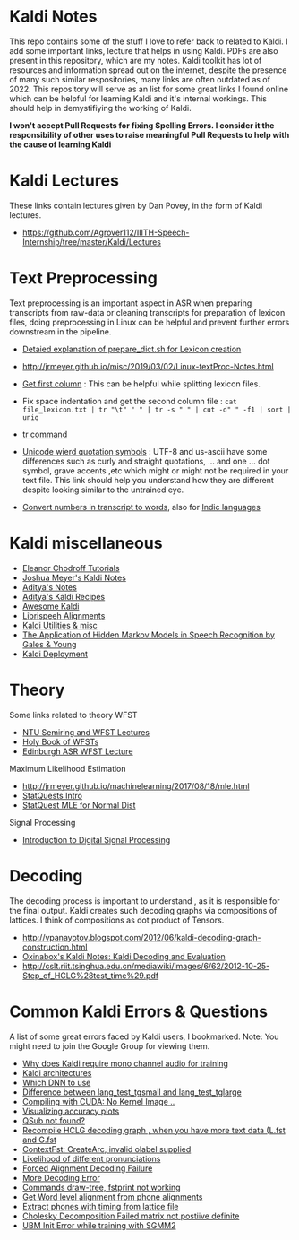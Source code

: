 # Kaldi Notes

This repo contains some of the stuff I love to refer back to related to Kaldi. I add some important links, lecture that helps in using Kaldi. PDFs are also present in this repository, which are my notes.
Kaldi toolkit has lot of resources and information spread out on the internet, despite the presence of many such similar respositories, many links are often outdated as of 2022. This repository will serve as an list for some great links I found online which can be helpful for learning Kaldi and it's internal workings. This should help in demystifiying the working of Kaldi. 

**I won't accept Pull Requests for fixing Spelling Errors.
I consider it the responsibility of other uses to raise meaningful Pull Requests to help with the cause of learning Kaldi**


# Kaldi Lectures

These links contain lectures given by Dan Povey, in the form of Kaldi lectures.

- https://github.com/Agrover112/IIITH-Speech-Internship/tree/master/Kaldi/Lectures

# Text Preprocessing

Text preprocessing is an important aspect in ASR when preparing transcripts from raw-data or cleaning transcripts for preparation of lexicon files, doing preprocessing in Linux
can be helpful and prevent further errors downstream in the pipeline.

- [Detaied explanation of prepare_dict.sh for Lexicon creation](https://medium.com/@agrover112/understanding-kaldi-part-1-c869980b1cbf)
- http://jrmeyer.github.io/misc/2019/03/02/Linux-textProc-Notes.html
- [Get first column](https://www.unix.com/shell-programming-and-scripting/95024-need-get-first-column-text-file.html) : This can be helpful while splitting lexicon files.
- Fix space indentation and get the second column file : `cat file_lexicon.txt | tr "\t" " " | tr -s " " | cut -d" " -f1 | sort | uniq`
- [tr command](https://www.computerhope.com/unix/utr.htm)
- [Unicode wierd quotation symbols](https://www.cl.cam.ac.uk/~mgk25/ucs/quotes.html) : UTF-8 and us-ascii have some differences such as curly and straight quotations, 
... and one ... dot symbol, grave accents ,etc which might or might not be required in your text file. This link should help you understand how they are different despite looking similar to the untrained eye.

- [Convert numbers in transcript to words](https://github.com/savoirfairelinux/num2words), also for [Indic languages](https://github.com/sutariyaraj/indic-num2words)

# Kaldi miscellaneous
- [Eleanor Chodroff Tutorials](https://www.eleanorchodroff.com/tutorial/kaldi/)
- [Joshua Meyer's Kaldi Notes](http://jrmeyer.github.io/asr/2016/02/01/Kaldi-notes.html)
- [Aditya's Notes](https://github.com/AdityaYadavalli1/Kaldi-on-ADA)
- [Aditya's Kaldi Recipes](https://github.com/AdityaYadavalli1/Kaldi-Recipe)
- [Awesome Kaldi](https://github.com/YoavRamon/awesome-kaldi)
- [Librispeeh Alignments](https://github.com/CorentinJ/librispeech-alignments)
- [Kaldi Utilities & misc](https://github.com/stars/Agrover112/lists/speech)
- [ The Application of Hidden Markov Models in Speech Recognition by Gales & Young](https://mi.eng.cam.ac.uk/~mjfg/mjfg_NOW.pdf)
- [Kaldi Deployment](https://desh2608.github.io/2019-03-27-kaldi-tricks/#kaldi-deploy)

# Theory

Some links related to theory
WFST
- [NTU Semiring and WFST Lectures](https://www.youtube.com/watch?v=1aEinrlyp8w&list=PLxbPHSSMPBeicXAHVfyFvGfCywRCq39Mp)
- [Holy Book of WFSTs](https://cs.nyu.edu/~mohri/pub/hbka.pdf)
- [Edinburgh ASR WFST Lecture](https://www.inf.ed.ac.uk/teaching/courses/asr/2021-22/asr09-wfst.pdf)


Maximum Likelihood Estimation 

- http://jrmeyer.github.io/machinelearning/2017/08/18/mle.html
- [StatQuests Intro](https://youtu.be/XepXtl9YKwc)
- [StatQuest MLE for Normal Dist](https://www.youtube.com/watch?v=Dn6b9fCIUpM)

Signal Processing

- [Introduction to Digital Signal Processing](https://www.nowpublishers.com/article/Details/SIG-001)


# Decoding 

The decoding process is important to understand , as it is responsible for the final output. Kaldi creates such decoding graphs via compositions of lattices. I think of compositions
as dot product of Tensors.

- http://vpanayotov.blogspot.com/2012/06/kaldi-decoding-graph-construction.html
- [Oxinabox's Kaldi Notes: Kaldi Decoding and Evaluation](https://www.oxinabox.net/Kaldi-Notes/tidigits/eval)
- http://cslt.riit.tsinghua.edu.cn/mediawiki/images/6/62/2012-10-25-Step_of_HCLG%28test_time%29.pdf


# Common Kaldi Errors & Questions
 
 A list of some great errors faced by Kaldi users, I bookmarked. 
 Note: You might need to join the Google Group for viewing them.
 
 - [Why does Kaldi require mono channel audio for training](https://groups.google.com/g/kaldi-help/c/92-jEzqyNb4)
 - [Kaldi architectures](https://groups.google.com/g/kaldi-help/c/bwm-EBLmxts)
 - [Which DNN to use](https://groups.google.com/g/kaldi-help/c/y6PsX2LN2e4) 
 - [Difference between lang_test_tgsmall and lang_test_tglarge](https://groups.google.com/g/kaldi-help/c/XcaCst1DK2E)
 - [Compiling with CUDA: No Kernel Image ..](https://groups.google.com/g/kaldi-help/c/qIyueT868dw/m/F2QRI77FAAAJ)
 - [Visualizing accuracy plots](https://groups.google.com/g/kaldi-help/c/hH-7O-xD_Ow/m/6Lft-ZlFAwAJ)
 - [QSub not found?](https://groups.google.com/g/kaldi-help/c/Z-5AGulPxzM)
 - [Recompile HCLG decoding graph , when you have more text data (L.fst and G.fst](https://groups.google.com/g/kaldi-help/c/gebauBAbQp8)
 - [ContextFst: CreateArc, invalid olabel supplied](https://groups.google.com/g/kaldi-help/c/L-6V4l9ugNE) 
 - [Likelihood of different pronunciations](https://groups.google.com/g/kaldi-help/c/QEMGPoyE7Sc)
 - [Forced Alignment Decoding Failure](https://groups.google.com/g/kaldi-help/c/FdmCarQtIHU/m/o00Y0aZGAQAJ)
 - [More Decoding Error](https://groups.google.com/g/kaldi-help/c/cUTG5KYykF0/m/kqx_BwS8FgAJ)
 - [Commands  draw-tree, fstprint not working](https://groups.google.com/g/kaldi-help/c/8CZ4zWg2fwA/m/XffHPrMOAQAJ)
 - [Get Word level alignment from phone alignments](https://groups.google.com/g/kaldi-help/c/ByasBvVbWR4)
 - [Extract phones with timing from lattice file](https://groups.google.com/g/kaldi-help/c/iv7rGYpn_s0)
 - [Cholesky Decomposition Failed matrix not postiive definite](https://groups.google.com/g/kaldi-help/c/U6mSTQB3SkE)
 - [UBM Init Error while training with SGMM2](https://groups.google.com/g/kaldi-help/c/NyK5yT4SjY4)
 

